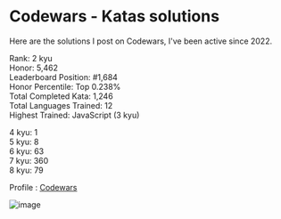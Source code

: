 # Codewars - Katas solutions

Here are the solutions I post on Codewars, I've been active since 2022.

Rank: 2 kyu  
Honor: 5,462  
Leaderboard Position: #1,684  
Honor Percentile: Top 0.238%  
Total Completed Kata: 1,246  
Total Languages Trained: 12  
Highest Trained: JavaScript (3 kyu)

4 kyu: 1  
5 kyu: 8  
6 kyu: 63  
7 kyu: 360  
8 kyu: 79  

Profile : [Codewars](https://www.codewars.com/users/Sancti0n)

![image](https://www.codewars.com/users/Sancti0n/badges/large)
